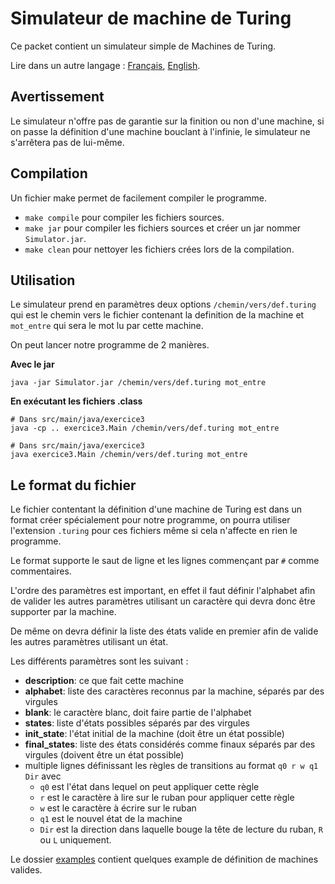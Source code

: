 # Simulateur de machine de Turing
Ce packet contient un simulateur simple de Machines de Turing.

Lire dans un autre langage : [Français](README.md), [English](README.en.md).


## Avertissement
Le simulateur n'offre pas de garantie sur la finition ou non d'une machine, si on passe la définition d'une machine bouclant
à l'infinie, le simulateur ne s'arrêtera pas de lui-même.


## Compilation
Un fichier make permet de facilement compiler le programme.
- `make compile` pour compiler les fichiers sources.
- `make jar` pour compiler les fichiers sources et créer un jar nommer `Simulator.jar`.
- `make clean` pour nettoyer les fichiers crées lors de la compilation.


## Utilisation
Le simulateur prend en paramètres deux options `/chemin/vers/def.turing` qui est le chemin vers le fichier contenant la
definition de la machine et `mot_entre` qui sera le mot lu par cette machine. 

On peut lancer notre programme de 2 manières.

**Avec le jar**
```shell
java -jar Simulator.jar /chemin/vers/def.turing mot_entre
```

**En exécutant les fichiers .class**
```shell
# Dans src/main/java/exercice3
java -cp .. exercice3.Main /chemin/vers/def.turing mot_entre

# Dans src/main/java/exercice3
java exercice3.Main /chemin/vers/def.turing mot_entre
```


## Le format du fichier
Le fichier contentant la définition d'une machine de Turing est dans un format créer spécialement pour notre programme, on
pourra utiliser l'extension `.turing` pour ces fichiers même si cela n'affecte en rien le programme.

Le format supporte le saut de ligne et les lignes commençant par `#` comme commentaires.

L'ordre des paramètres est important, en effet il faut définir l'alphabet afin de valider les autres paramètres utilisant
un caractère qui devra donc être supporter par la machine.

De même on devra définir la liste des états valide en premier afin de valide les autres paramètres utilisant un état.

Les différents paramètres sont les suivant :
- **description**: ce que fait cette machine
- **alphabet**: liste des caractères reconnus par la machine, séparés par des virgules
- **blank**: le caractère blanc, doit faire partie de l'alphabet
- **states**: liste d'états possibles séparés par des virgules
- **init_state**: l'état initial de la machine (doit être un état possible)
- **final_states**: liste des états considérés comme finaux séparés par des virgules (doivent être un état possible)
- multiple lignes définissant les règles de transitions au format `q0 r w q1 Dir` avec
    - `q0` est l'état dans lequel on peut appliquer cette règle
    - `r` est le caractère à lire sur le ruban pour appliquer cette règle
    - `w` est le caractère à écrire sur le ruban
    - `q1` est le nouvel état de la machine
    - `Dir` est la direction dans laquelle bouge la tête de lecture du ruban, `R` ou `L` uniquement.

Le dossier [examples](examples) contient quelques example de définition de machines valides.
